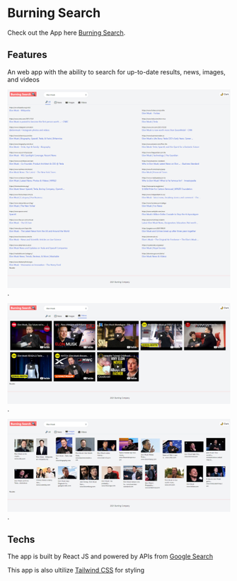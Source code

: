# Burning Search

Check out the App here [Burning Search](https://burning-search.netlify.app/).

## Features

An web app with the ability to search for up-to-date results, news, images, and videos

![Search page](/public/news.png).

![Videos page](/public/video.png).

![Image page](/public/image.png).

## Techs

The app is built by React JS and powered by APIs from [Google Search](https://rapidapi.com/apigeek/api/google-search3/)

This app is also ultilize [Tailwind CSS](https://tailwindcss.com/) for styling